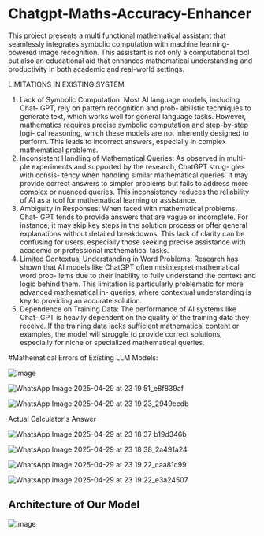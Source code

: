# Chatgpt-Maths-Accuracy-Enhancer

This project presents a multi functional mathematical assistant that seamlessly integrates symbolic computation with machine learning-powered 
image recognition. This assistant is not only a computational tool but also an educational aid that enhances mathematical understanding and productivity in both academic 
and real-world settings.


 LIMITATIONS IN EXISTING SYSTEM 
1. Lack of Symbolic Computation: 
Most AI language models, including Chat- GPT, rely on pattern recognition and prob- abilistic techniques to 
generate text, which works well for general language tasks. However, mathematics requires precise 
symbolic computation and step-by-step logi- cal reasoning, which these models are not inherently designed 
to perform. This leads to incorrect answers, especially in complex mathematical problems. 
2. Inconsistent Handling of Mathematical Queries: 
As observed in multi- ple experiments and supported by the research, ChatGPT strug- gles with consis- 
tency when handling similar mathematical queries. It may provide correct answers to simpler problems but 
fails to address more complex or nuanced queries. This inconsistency reduces the reliability of AI as a tool 
for mathematical learning or assistance. 
3. Ambiguity in Responses: 
When faced with mathematical problems, Chat- GPT tends to provide answers that are vague or incomplete. 
For instance, it may skip key steps in the solution process or offer general explanations without detailed 
breakdowns. This lack of clarity can be confusing for users, especially those seeking precise assistance 
with academic or professional mathematical tasks. 
4. Limited Contextual Understanding in Word Problems: 
Research has shown that AI models like ChatGPT often misinterpret mathematical word prob- lems due to 
their inability to fully understand the context and logic behind them. This limitation is particularly 
problematic for more advanced mathematical in- queries, where contextual understanding is key to 
providing an accurate solution. 
5. Dependence on Training Data: 
The performance of AI systems like Chat- GPT is heavily dependent on the quality of the training data they 
receive. If the training data lacks sufficient mathematical content or examples, the model will struggle to 
provide correct solutions, especially for niche or specialized mathematical queries.


#Mathematical Errors of Existing LLM Models:

![image](https://github.com/user-attachments/assets/ea7b2f27-6195-473d-b6a8-cb7482d2eae8)

![WhatsApp Image 2025-04-29 at 23 19 51_e8f839af](https://github.com/user-attachments/assets/981f8d34-60cf-4436-9061-c3aae2614512)

![WhatsApp Image 2025-04-29 at 23 19 23_2949ccdb](https://github.com/user-attachments/assets/9d58771e-15c5-43df-b2b2-ec7d3f535c23)


Actual Calculator's Answer



![WhatsApp Image 2025-04-29 at 23 18 37_b19d346b](https://github.com/user-attachments/assets/66e43b75-bf59-4eff-b751-2eb2f9c99ffb)

![WhatsApp Image 2025-04-29 at 23 18 38_2a491a24](https://github.com/user-attachments/assets/1e21db69-20b3-4280-8582-95baaa06e7a0)

![WhatsApp Image 2025-04-29 at 23 19 22_caa81c99](https://github.com/user-attachments/assets/a062c00c-e9c1-45e5-a6a5-6c906fb237cc)

![WhatsApp Image 2025-04-29 at 23 19 22_e3a24507](https://github.com/user-attachments/assets/96201bad-ce7c-44e2-b687-6f100f4a55e7)









## Architecture of Our Model

![image](https://github.com/user-attachments/assets/a346c032-008e-4e99-8805-1b1fd1ce3695)


